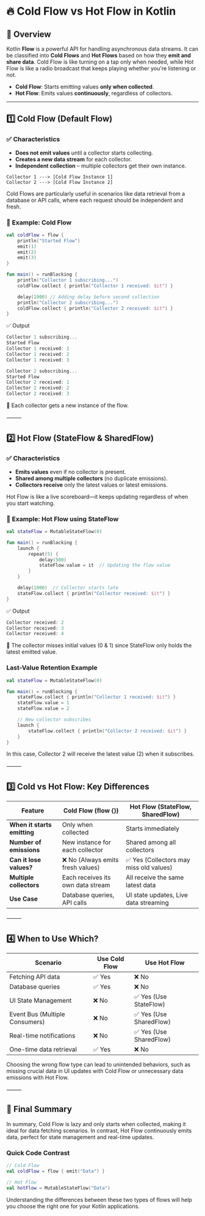 # 🔥 Cold Flow vs Hot Flow in Kotlin

## 📌 Overview  
Kotlin **Flow** is a powerful API for handling asynchronous data streams. It can be classified into **Cold Flows** and **Hot Flows** based on how they **emit and share data**. Cold Flow is like turning on a tap only when needed, while Hot Flow is like a radio broadcast that keeps playing whether you're listening or not.

- **Cold Flow**: Starts emitting values **only when collected**.  
- **Hot Flow**: Emits values **continuously**, regardless of collectors.  

---

## **1️⃣ Cold Flow (Default Flow)**
### ✅ Characteristics  
- **Does not emit values** until a collector starts collecting.  
- **Creates a new data stream** for each collector.  
- **Independent collection** – multiple collectors get their own instance.  

```
Collector 1 ---> [Cold Flow Instance 1]
Collector 2 ---> [Cold Flow Instance 2]
```

Cold Flows are particularly useful in scenarios like data retrieval from a database or API calls, where each request should be independent and fresh.

### 🔹 Example: Cold Flow  
```kotlin
val coldFlow = flow {
    println("Started Flow")
    emit(1)
    emit(2)
    emit(3)
}

fun main() = runBlocking {
    println("Collector 1 subscribing...")
    coldFlow.collect { println("Collector 1 received: $it") }

    delay(1000) // Adding delay before second collection
    println("Collector 2 subscribing...")
    coldFlow.collect { println("Collector 2 received: $it") }
}
```

✅ Output
```kotlin
Collector 1 subscribing...
Started Flow
Collector 1 received: 1
Collector 1 received: 2
Collector 1 received: 3

Collector 2 subscribing...
Started Flow
Collector 2 received: 1
Collector 2 received: 2
Collector 2 received: 3
```

📌 Each collector gets a new instance of the flow.

⸻

## **2️⃣ Hot Flow (StateFlow & SharedFlow)**

### ✅ Characteristics  
- **Emits values** even if no collector is present.  
- **Shared among multiple collectors** (no duplicate emissions).  
- **Collectors receive** only the latest values or latest emissions.  

Hot Flow is like a live scoreboard—it keeps updating regardless of when you start watching.

### 🔹 Example: Hot Flow using StateFlow  
```kotlin
val stateFlow = MutableStateFlow(0)

fun main() = runBlocking {
    launch {
        repeat(5) {
            delay(500)
            stateFlow.value = it  // Updating the flow value
        }
    }

    delay(1000)  // Collector starts late
    stateFlow.collect { println("Collector received: $it") }
}
```

✅ Output
```kotlin
Collector received: 2
Collector received: 3
Collector received: 4
```

📌 The collector misses initial values (0 & 1) since StateFlow only holds the latest emitted value.

### Last-Value Retention Example
```kotlin
val stateFlow = MutableStateFlow(0)

fun main() = runBlocking {
    stateFlow.collect { println("Collector 1 received: $it") }
    stateFlow.value = 1
    stateFlow.value = 2

    // New collector subscribes
    launch {
        stateFlow.collect { println("Collector 2 received: $it") }
    }
}
```

In this case, Collector 2 will receive the latest value (2) when it subscribes.

⸻

## **3️⃣ Cold vs Hot Flow: Key Differences**

| **Feature**                    | **Cold Flow (flow {})**           | **Hot Flow (StateFlow, SharedFlow)**     |
|--------------------------------|-----------------------------------|------------------------------------------|
| **When it starts emitting**    | Only when collected               | Starts immediately                        |
| **Number of emissions**        | New instance for each collector    | Shared among all collectors               |
| **Can it lose values?**        | ❌ No (Always emits fresh values) | ✅ Yes (Collectors may miss old values)  |
| **Multiple collectors**         | Each receives its own data stream | All receive the same latest data         |
| **Use Case**                   | Database queries, API calls       | UI state updates, Live data streaming    |

⸻

## **4️⃣ When to Use Which?**

| **Scenario**                   | **Use Cold Flow** | **Use Hot Flow**                |
|-------------------------------|-------------------|---------------------------------|
| Fetching API data             | ✅ Yes            | ❌ No                          |
| Database queries               | ✅ Yes            | ❌ No                          |
| UI State Management            | ❌ No             | ✅ Yes (Use StateFlow)         |
| Event Bus (Multiple Consumers) | ❌ No             | ✅ Yes (Use SharedFlow)        |
| Real-time notifications        | ❌ No             | ✅ Yes (Use SharedFlow)        |
| One-time data retrieval        | ✅ Yes            | ❌ No                          |

Choosing the wrong flow type can lead to unintended behaviors, such as missing crucial data in UI updates with Cold Flow or unnecessary data emissions with Hot Flow.

⸻

## 📌 Final Summary

In summary, Cold Flow is lazy and only starts when collected, making it ideal for data fetching scenarios. In contrast, Hot Flow continuously emits data, perfect for state management and real-time updates. 

### Quick Code Contrast
```kotlin
// Cold Flow
val coldFlow = flow { emit("Data") }

// Hot Flow
val hotFlow = MutableStateFlow("Data")
```

Understanding the differences between these two types of flows will help you choose the right one for your Kotlin applications.
